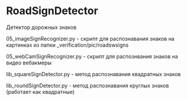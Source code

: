 # RoadSignDetector

Детектор дорожных знаков

05_imageSignRecognizer.py - скрипт для распознавания знаков на картинках из папки _verification/pic/roadswsigns

05_webCamSignRecognizer.py - скрипт для распознвания знаков на видео вебакмеры

lib_squareSignDetector.py - метод распознавания квадратных знаков

lib_roundSignDetector.py - метод распознавания круглых знаков (работает как квадратные)

